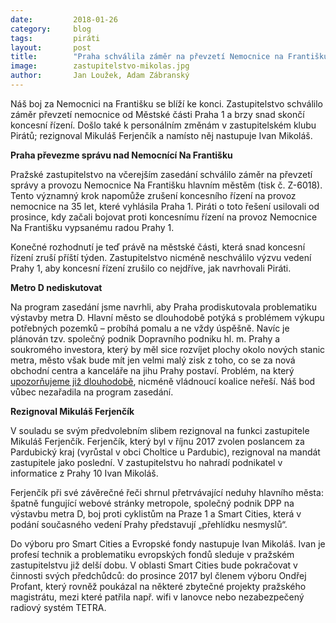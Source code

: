```yaml
---
date:         2018-01-26
category:     blog
tags:         piráti
layout:       post
title:        "Praha schválila záměr na převzetí Nemocnice na Františku. Výměna stráží u Pirátů dokončena" 
image:        zastupitelstvo-mikolas.jpg
author:       Jan Loužek, Adam Zábranský
---
```


Náš boj za Nemocnici na Františku se blíží ke konci. Zastupitelstvo schválilo záměr převzetí nemocnice od Městské části Praha 1 a brzy snad skončí koncesní řízení. Došlo také k personálním změnám v zastupitelském klubu Pirátů; rezignoval Mikuláš Ferjenčík a namísto něj nastupuje Ivan Mikoláš. 

**Praha převezme správu nad Nemocnící Na Františku**

Pražské zastupitelstvo na včerejším zasedání schválilo záměr na převzetí správy a provozu Nemocnice Na Františku hlavním městěm (tisk č. Z-6018). Tento významný krok napomůže zrušení koncesního řízení na provoz nemocnice na 35 let, které vyhlásila Praha 1. Piráti o toto řešení usilovali od prosince, kdy začali bojovat proti koncesnímu řízení na provoz Nemocnice Na Františku vypsanému radou Prahy 1.

Konečné rozhodnutí je teď právě na městské části, která snad koncesní řízení zruší příští týden. Zastupitelstvo nicméně neschválilo výzvu vedení Prahy 1, aby koncesní řízení zrušilo co nejdříve, jak navrhovali Piráti.

**Metro D nediskutovat**

Na program zasedání jsme navrhli, aby Praha prodiskutovala problematiku výstavby metra D. Hlavní město se dlouhodobě potýká s problémem výkupu potřebných pozemků – probíhá pomalu a ne vždy úspěšně. Navíc je plánován tzv. společný podnik Dopravního podniku hl. m. Prahy a soukromého investora, který by měl sice rozvíjet plochy okolo nových stanic metra, město však bude mít jen velmi malý zisk z toho, co se za nová obchodní centra a kanceláře na jihu Prahy postaví. Problém, na který [upozorňujeme již dlouhodobě](https://praha.pirati.cz/metro-d-bude-tunel.html), nicméně vládnoucí koalice neřeší. Náš bod vůbec nezařadila na program zasedání. 

**Rezignoval Mikuláš Ferjenčík**

V souladu se svým předvolebním slibem rezignoval na funkci zastupitele Mikuláš Ferjenčík. Ferjenčík, který byl v říjnu 2017 zvolen poslancem za Pardubický kraj (vyrůstal v obci Choltice u Pardubic), rezignoval na mandát zastupitele jako poslední. V zastupitelstvu ho nahradí podnikatel v informatice z Prahy 10 Ivan Mikoláš. 

Ferjenčík při své závěrečné řeči shrnul přetrvávající neduhy hlavního města: špatně fungující webové stránky metropole, společný podnik DPP na výstavbu metra D, boj proti cyklistům na Praze 1 a Smart Cities, která v podání současného vedení Prahy představují „přehlídku nesmyslů“.

Do výboru pro Smart Cities a Evropské fondy nastupuje Ivan Mikoláš. Ivan je profesí technik a problematiku evropských fondů sleduje v pražském zastupitelstvu již delší dobu. V oblasti Smart Cities bude pokračovat v činnosti svých předchůdců: do prosince 2017 byl členem výboru Ondřej Profant, který rovněž poukázal na některé zbytečné projekty pražského magistrátu, mezi které patřila např. wifi v lanovce nebo nezabezpečený radiový systém TETRA. 
